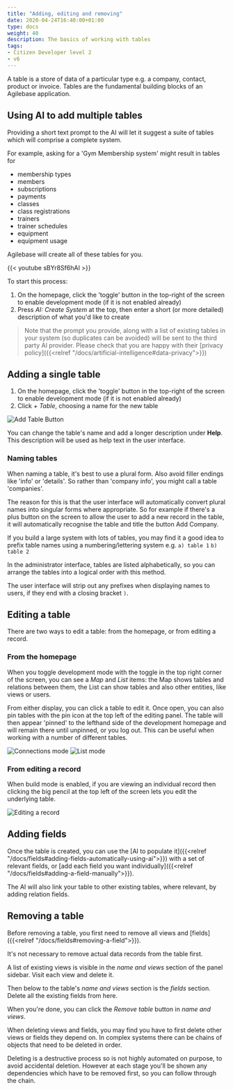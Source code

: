 ```yaml
---
title: "Adding, editing and removing"
date: 2020-04-24T16:40:00+01:00
type: docs
weight: 40
description: The basics of working with tables
tags:
- Citizen Developer level 2
- v6
---
```

A table is a store of data of a particular type e.g. a company, contact, product or invoice. Tables are the fundamental building blocks of an Agilebase application.

## Using AI to add multiple tables
Providing a short text prompt to the AI will let it suggest a suite of tables which will comprise a complete system.

For example, asking for a 'Gym Membership system' might result in tables for
* membership types
* members
* subscriptions
* payments
* classes
* class registrations
* trainers
* trainer schedules
* equipment
* equipment usage

Agilebase will create all of these tables for you.

{{< youtube sBYr8Sf6hAI >}}

To start this process:
1. On the homepage, click the 'toggle' button in the top-right of the screen to enable development mode (if it is not enabled already)
2. Press _AI: Create System_ at the top, then enter a short (or more detailed) description of what you'd like to create

> Note that the prompt you provide, along with a list of existing tables in your system (so duplicates can be avoided) will be sent to the third party AI provider.
> Please check that you are happy with their [privacy policy]({{<relref "/docs/artificial-intelligence#data-privacy">}})

## Adding a single table
1. On the homepage, click the 'toggle' button in the top-right of the screen to enable development mode (if it is not enabled already)
2. Click _+ Table_, choosing a name for the new table

![Add Table Button](/add-table-button.png)

You can change the table's name and add a longer description under **Help**. This description will be used as help text in the user interface.

### Naming tables
When naming a table, it's best to use a plural form. Also avoid filler endings like 'info' or 'details'. So rather than 'company info', you might call a table 'companies'.

The reason for this is that the user interface will automatically convert plural names into singular forms where appropriate. So for example if there's a plus button on the screen to allow the user to add a new record in the table, it will automatically recognise the table and title the button Add Company.

If you build a large system with lots of tables, you may find it a good idea to prefix table names using a numbering/lettering system e.g. 
`a) table 1`
`b) table 2`

In the administrator interface, tables are listed alphabetically, so you can arrange the tables into a logical order with this method.

The user interface will strip out any prefixes when displaying names to users, if they end with a closing bracket `)`. 

## Editing a table
There are two ways to edit a table: from the homepage, or from editing a record.

### From the homepage
When you toggle development mode with the toggle in the top right corner of the screen, you can see a _Map_ and _List_ items: the Map shows tables and relations between them, the List can show tables and also other entities, like views or users.

From either display, you can click a table to edit it. Once open, you can also pin tables with the pin icon at the top left of the editing panel. The table will then appear 'pinned' to the lefthand side of the development homepage and will remain there until unpinned, or you log out. This can be useful when working with a number of different tables.

![Connections mode](/homepage-connections-mode.png)
![List mode](/homepage-list-mode.png)

### From editing a record
When build mode is enabled, if you are viewing an individual record then clicking the big pencil at the top left of the screen lets you edit the underlying table.

![Editing a record](/editing-a-record.png)

## Adding fields
Once the table is created, you can use the [AI to populate it]({{<relref "/docs/fields#adding-fields-automatically-using-ai">}}) with a set of relevant fields, or [add each field you want individually]({{<relref "/docs/fields#adding-a-field-manually">}}).

The AI will also link your table to other existing tables, where relevant, by adding relation fields.

## Removing a table
Before removing a table, you first need to remove all views and [fields]({{<relref "/docs/fields#removing-a-field">}}).

It's not necessary to remove actual data records from the table first.

A list of existing views is visible in the _name and views_ section of the panel sidebar. Visit each view and delete it.

Then below to the table's _name and views_ section is the _fields_ section. Delete all the existing fields from here.

When you're done, you can click the _Remove table_ button in _name and views_.

When deleting views and fields, you may find you have to first delete other views or fields they depend on. In complex systems there can be chains of objects that need to be deleted in order.

Deleting is a destructive process so is not highly automated on purpose, to avoid accidental deletion. However at each stage you'll be shown any dependencies which have to be removed first, so you can follow through the chain.
